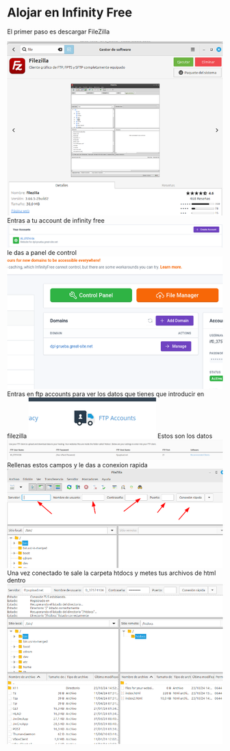 # Alojar en Infinity Free


El primer paso es descargar FileZilla 

<img src="./img/1.png"/>
Entras a tu account de infinity free
<img src="./img/2.png"/>
le das a panel de control
<img src="./img/3.png"/>
Entras en ftp accounts para ver los datos que tienes que introducir en filezilla
<img src="./img/4.png"/>
Estos son los datos
<img src="./img/5.png"/>
Rellenas estos campos y le das a conexion rapida
<img src="./img/6.png"/>
Una vez conectado te sale la carpeta htdocs y metes tus archivos de html dentro
<img src="./img/7.png"/>


